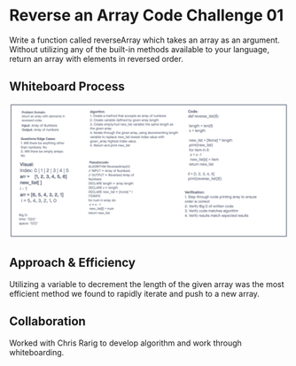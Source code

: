 # Reverse an Array Code Challenge 01
<!-- Description of the challenge -->
Write a function called reverseArray which takes an array as an argument. Without utilizing any of the built-in methods available to your language, return an array with elements in reversed order.

## Whiteboard Process
<!-- Embedded whiteboard image -->

![Whiteboard](/python/img/code-challenge-01-array-reverse.png)

## Approach & Efficiency
<!-- What approach did you take? Discuss Why. What is the Big O space/time for this approach? -->
Utilizing a variable to decrement the length of the given array was the most efficient method we found to rapidly iterate and push to a new array.

## Collaboration

Worked with Chris Rarig to develop algorithm and work through whiteboarding.
